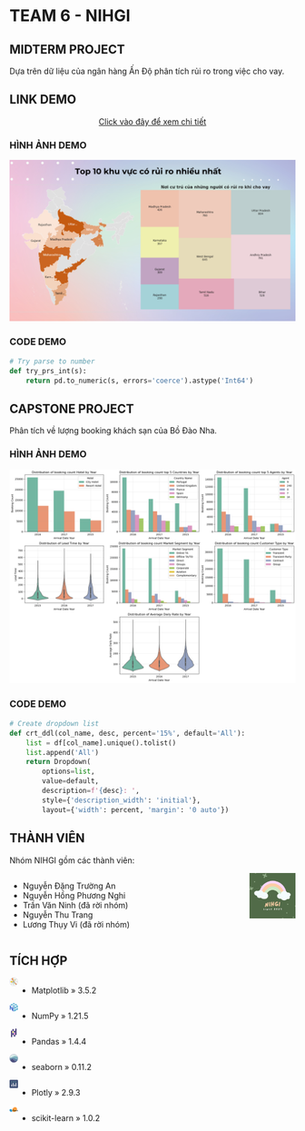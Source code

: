# TEAM 6 - NIHGI

## MIDTERM PROJECT
Dựa trên dữ liệu của ngân hàng Ấn Độ phân tích rủi ro trong việc cho vay.

## LINK DEMO
<div align='center'>

[Click vào đây để xem chi tiết](https://ecommerce.yamiannephilim.com)

</div>

### HÌNH ẢNH DEMO
<p align="center">
<img src='https://raw.githubusercontent.com/Nihgi-DA08/Midterm-Project/main/pic/0.jpg'></img>
</p>

### CODE DEMO
```python
# Try parse to number
def try_prs_int(s):
    return pd.to_numeric(s, errors='coerce').astype('Int64')
```

## CAPSTONE PROJECT
Phân tích về lượng booking khách sạn của Bồ Đào Nha.

### HÌNH ẢNH DEMO
<p align="center">
<img src='https://raw.githubusercontent.com/Nihgi-DA08/Capstone-Project/main/pic/0.png'></img>
</p>

### CODE DEMO
```python
# Create dropdown list
def crt_ddl(col_name, desc, percent='15%', default='All'):
    list = df[col_name].unique().tolist()
    list.append('All')
    return Dropdown(
        options=list,
        value=default,
        description=f'{desc}: ',
        style={'description_width': 'initial'},
        layout={'width': percent, 'margin': '0 auto'})
```

## THÀNH VIÊN
Nhóm NIHGI gồm các thành viên:

<img src='https://raw.githubusercontent.com/Nihgi-DA08/Midterm-Project/main/pic/1.jpg' align='right' width='16%' height='16%'></img>
<div style='display:flex;'>

- Nguyễn Đặng Trường An
- Nguyễn Hồng Phương Nghi
- Trần Văn Ninh (đã rời nhóm)
- Nguyễn Thu Trang
- Lương Thụy Vi (đã rời nhóm)

</div>

## TÍCH HỢP
<img src='https://raw.githubusercontent.com/Nihgi-DA08/Midterm-Project/main/pic/2.png' align='left' width='3%' height='3%'></img>
<div style='display:flex;'>

- Matplotlib » 3.5.2

</div>
<img src='https://raw.githubusercontent.com/Nihgi-DA08/Midterm-Project/main/pic/3.png' align='left' width='3%' height='3%'></img>
<div style='display:flex;'>

- NumPy » 1.21.5

</div>
<img src='https://raw.githubusercontent.com/Nihgi-DA08/Midterm-Project/main/pic/4.png' align='left' width='3%' height='3%'></img>
<div style='display:flex;'>

- Pandas » 1.4.4

</div>
<img src='https://raw.githubusercontent.com/Nihgi-DA08/Capstone-Project/main/pic/5.png' align='left' width='3%' height='3%'></img>
<div style='display:flex;'>

- seaborn » 0.11.2

</div>
<img src='https://raw.githubusercontent.com/Nihgi-DA08/Capstone-Project/main/pic/6.png' align='left' width='3%' height='3%'></img>
<div style='display:flex;'>

- Plotly » 2.9.3

</div>
<img src='https://raw.githubusercontent.com/Nihgi-DA08/Capstone-Project/main/pic/7.png' align='left' width='3%' height='3%'></img>
<div style='display:flex;'>

- scikit-learn » 1.0.2

</div>
